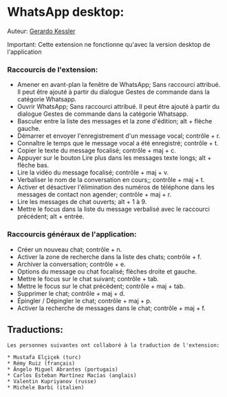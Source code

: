 # WhatsApp desktop:

Auteur: [Gerardo Kessler](http://gera.ar)

Important: Cette extension ne fonctionne qu'avec la version desktop de l'application

### Raccourcis de l'extension:

* Amener en avant-plan la fenêtre de WhatsApp; Sans raccourci  attribué. Il peut être ajouté à partir  du dialogue Gestes de commande dans la catégorie Whatsapp. 
* Ouvrir WhatsApp; Sans raccourci  attribué. Il peut être ajouté à partir  du dialogue Gestes de commande dans la catégorie Whatsapp. 
* Basculer entre la liste des messages et la zone d'édition; alt + flèche gauche.
* Démarrer et envoyer l'enregistrement d'un message vocal; contrôle + r.
* Connaître le temps que le message vocal a été enregistré; contrôle + t.
* Copier le texte du message focalisé; contrôle + maj + c.
* Appuyer sur le bouton Lire plus dans les messages texte longs; alt + flèche bas.
* Lire la vidéo du message focalisé; contrôle + maj + v.
* Verbaliser le nom de la conversation en cours;; contrôle + maj + t.
* Activer et désactiver l'élimination des numéros de téléphone dans les messages de contact  non agender; contrôle + maj + r.
* Lire les messages de chat ouverts; alt + 1 à 9.
* Mettre le focus dans la liste du message verbalisé avec le raccourci précédent; alt + entrée.

### Raccourcis généraux de l'application:

* Créer un nouveau chat; contrôle + n.
* Activer la zone de recherche dans la liste des chats; contrôle + f.
* Archiver la conversation; contrôle + e.
* Options du message ou chat focalisé; flèches droite et gauche.
* Mettre le focus sur le chat suivant; contrôle + tab.
* Mettre le focus sur le chat précédent; contrôle + maj + tab.
* Supprimer le chat; contrôle + maj + d.
* Épingler / Dépingler le chat; contrôle + maj + p.
* Activer la recherche de messages dans le chat; contrôle + maj + f.

## Traductions:

	Les personnes suivantes ont collaboré à la traduction de l'extension:

	* Mustafa Elçiçek (turc)
	* Rémy Ruiz (français)
	* Ângelo Miguel Abrantes (portugais)
	* Carlos Esteban Martínez Macías (anglais)
	* Valentin Kupriyanov (russe)
	* Michele Barbi (italien)
